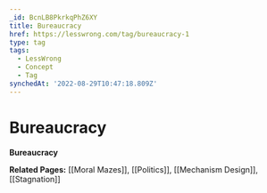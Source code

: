 ```yaml
---
_id: BcnLB8PkrkqPhZ6XY
title: Bureaucracy
href: https://lesswrong.com/tag/bureaucracy-1
type: tag
tags:
  - LessWrong
  - Concept
  - Tag
synchedAt: '2022-08-29T10:47:18.809Z'
---
```

# Bureaucracy

**Bureaucracy**

**Related Pages:** [[Moral Mazes]], [[Politics]], [[Mechanism Design]], [[Stagnation]]